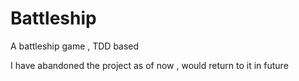 # Battleship
A battleship game , TDD based 

I have abandoned the project as of now , would return to it in future 
